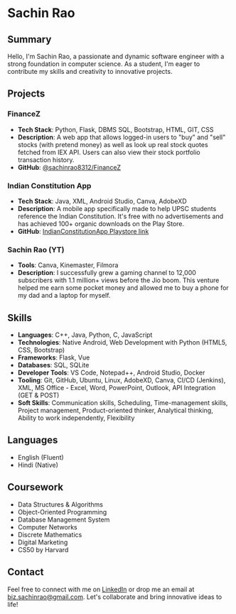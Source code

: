 # Sachin Rao

## Summary

Hello, I'm Sachin Rao, a passionate and dynamic software engineer with a strong foundation in computer science. As a student, I'm eager to contribute my skills and creativity to innovative projects.
## Projects

### FinanceZ

- **Tech Stack**: Python, Flask, DBMS SQL, Bootstrap, HTML, GIT, CSS
- **Description**: A web app that allows logged-in users to "buy" and "sell" stocks (with pretend money) as well as look up real stock quotes fetched from IEX API. Users can also view their stock portfolio transaction history.
- **GitHub**: [@sachinrao8312/FinanceZ](https://github.com/sachinrao8312/FinanceZ)

### Indian Constitution App

- **Tech Stack**: Java, XML, Android Studio, Canva, AdobeXD
- **Description**: A mobile app specifically made to help UPSC students reference the Indian Constitution. It's free with no advertisements and has achieved 100+ organic downloads on the Play Store.
- **GitHub**: [IndianConstitutionApp Playstore link]([https://github.com/sachinrao8312/IndianConstitutionApp](https://play.google.com/store/apps/details?id=biz.sachinrao.indianconstitution&hl=en_IN&gl=US))

### Sachin Rao (YT)

- **Tools**: Canva, Kinemaster, Filmora
- **Description**: I successfully grew a gaming channel to 12,000 subscribers with 1.1 million+ views before the Jio boom. This venture helped me earn some pocket money and allowed me to buy a phone for my dad and a laptop for myself.

## Skills

- **Languages**: C++, Java, Python, C, JavaScript
- **Technologies**: Native Android, Web Development with Python (HTML5, CSS, Bootstrap)
- **Frameworks**: Flask, Vue
- **Databases**: SQL, SQLite
- **Developer Tools**: VS Code, Notepad++, Android Studio, Docker
- **Tooling**: Git, GitHub, Ubuntu, Linux, AdobeXD, Canva, CI/CD (Jenkins), XML, MS Office - Excel, Word, PowerPoint, Outlook, API Integration (GET & POST)
- **Soft Skills**: Communication skills, Scheduling, Time-management skills, Project management, Product-oriented thinker, Analytical thinking, Ability to work independently, Flexibility

## Languages

- English (Fluent)
- Hindi (Native)

## Coursework

- Data Structures & Algorithms
- Object-Oriented Programming
- Database Management System
- Computer Networks
- Discrete Mathematics
- Digital Marketing
- CS50 by Harvard

## Contact

Feel free to connect with me on [LinkedIn](https://www.linkedin.com/in/sachinrao8312) or drop me an email at biz.sachinrao@gmail.com. Let's collaborate and bring innovative ideas to life!
